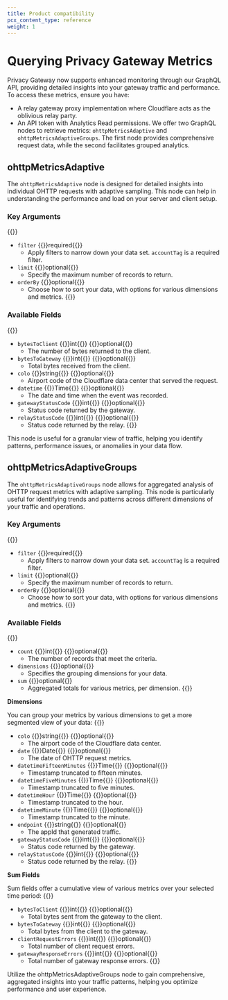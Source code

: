 ```yaml
---
title: Product compatibility
pcx_content_type: reference
weight: 1
---
```


# Querying Privacy Gateway Metrics
Privacy Gateway now supports enhanced monitoring through our GraphQL API, providing detailed insights into your gateway traffic and performance. To access these metrics, ensure you have:
- A relay gateway proxy implementation where Cloudflare acts as the oblivious relay party.
- An API token with Analytics Read permissions.
We offer two GraphQL nodes to retrieve metrics: `ohttpMetricsAdaptive` and `ohttpMetricsAdaptiveGroups`. The first node provides comprehensive request data, while the second facilitates grouped analytics.

## ohttpMetricsAdaptive
The `ohttpMetricsAdaptive` node is designed for detailed insights into individual OHTTP requests with adaptive sampling. This node can help in understanding the performance and load on your server and client setup.

### Key Arguments
{{<definitions>}}
- `filter` {{<prop-meta>}}required{{</prop-meta>}}
  - Apply filters to narrow down your data set. `accountTag` is a required filter.
- `limit`  {{<prop-meta>}}optional{{</prop-meta>}}
  - Specify the maximum number of records to return.
- `orderBy` {{<prop-meta>}}optional{{</prop-meta>}}
  - Choose how to sort your data, with options for various dimensions and metrics.
{{</definitions>}}

### Available Fields
{{<definitions>}}
- `bytesToClient` {{<type>}}int{{</type>}} {{<prop-meta>}}optional{{</prop-meta>}}
  - The number of bytes returned to the client.
- `bytesToGateway` {{<type>}}int{{</type>}} {{<prop-meta>}}optional{{</prop-meta>}}
  - Total bytes received from the client.
- `colo` {{<type>}}string{{</type>}} {{<prop-meta>}}optional{{</prop-meta>}}
  - Airport code of the Cloudflare data center that served the request.
- `datetime` {{<type>}}Time{{</type>}} {{<prop-meta>}}optional{{</prop-meta>}}
  - The date and time when the event was recorded.
- `gatewayStatusCode` {{<type>}}int{{</type>}} {{<prop-meta>}}optional{{</prop-meta>}}
  - Status code returned by the gateway.
- `relayStatusCode` {{<type>}}int{{</type>}} {{<prop-meta>}}optional{{</prop-meta>}}
  - Status code returned by the relay.
{{</definitions>}}


This node is useful for a granular view of traffic, helping you identify patterns, performance issues, or anomalies in your data flow.

## ohttpMetricsAdaptiveGroups
The `ohttpMetricsAdaptiveGroups` node allows for aggregated analysis of OHTTP request metrics with adaptive sampling. This node is particularly useful for identifying trends and patterns across different dimensions of your traffic and operations.

### Key Arguments
{{<definitions>}}
- `filter` {{<prop-meta>}}required{{</prop-meta>}}
  - Apply filters to narrow down your data set. `accountTag` is a required filter.
- `limit`  {{<prop-meta>}}optional{{</prop-meta>}}
  - Specify the maximum number of records to return.
- `orderBy` {{<prop-meta>}}optional{{</prop-meta>}}
  - Choose how to sort your data, with options for various dimensions and metrics.
{{</definitions>}}


### Available Fields
{{<definitions>}}
- `count` {{<type>}}int{{</type>}} {{<prop-meta>}}optional{{</prop-meta>}}
  - The number of records that meet the criteria.
- `dimensions` {{<prop-meta>}}optional{{</prop-meta>}}
  - Specifies the grouping dimensions for your data.
- `sum` {{<prop-meta>}}optional{{</prop-meta>}}
  - Aggregated totals for various metrics, per dimension.
{{</definitions>}}


**Dimensions**

You can group your metrics by various dimensions to get a more segmented view of your data:
{{<definitions>}}
- `colo` {{<type>}}string{{</type>}} {{<prop-meta>}}optional{{</prop-meta>}}
  - The airport code of the Cloudflare data center.
- `date` {{<type>}}Date{{</type>}} {{<prop-meta>}}optional{{</prop-meta>}}
  - The date of OHTTP request metrics.
- `datetimeFifteenMinutes` {{<type>}}Time{{</type>}} {{<prop-meta>}}optional{{</prop-meta>}}
  - Timestamp truncated to fifteen minutes.
- `datetimeFiveMinutes` {{<type>}}Time{{</type>}} {{<prop-meta>}}optional{{</prop-meta>}}
  - Timestamp truncated to five minutes.
- `datetimeHour` {{<type>}}Time{{</type>}} {{<prop-meta>}}optional{{</prop-meta>}}
  - Timestamp truncated to the hour.
- `datetimeMinute` {{<type>}}Time{{</type>}} {{<prop-meta>}}optional{{</prop-meta>}}
  -  Timestamp truncated to the minute.
- `endpoint` {{<type>}}string{{</type>}} {{<prop-meta>}}optional{{</prop-meta>}}
  - The appId that generated traffic.
- `gatewayStatusCode` {{<type>}}int{{</type>}} {{<prop-meta>}}optional{{</prop-meta>}}
  - Status code returned by the gateway.
- `relayStatusCode` {{<type>}}int{{</type>}} {{<prop-meta>}}optional{{</prop-meta>}}
  - Status code returned by the relay.
{{</definitions>}}

**Sum Fields**

Sum fields offer a cumulative view of various metrics over your selected time period:
{{<definitions>}}
- `bytesToClient` {{<type>}}int{{</type>}} {{<prop-meta>}}optional{{</prop-meta>}}
  - Total bytes sent from the gateway to the client.
- `bytesToGateway` {{<type>}}int{{</type>}} {{<prop-meta>}}optional{{</prop-meta>}}
  - Total bytes from the client to the gateway.
- `clientRequestErrors` {{<type>}}int{{</type>}} {{<prop-meta>}}optional{{</prop-meta>}}
  - Total number of client request errors.
- `gatewayResponseErrors` {{<type>}}int{{</type>}} {{<prop-meta>}}optional{{</prop-meta>}}
  - Total number of gateway response errors.
{{</definitions>}}

Utilize the ohttpMetricsAdaptiveGroups node to gain comprehensive, aggregated insights into your traffic patterns, helping you optimize performance and user experience.